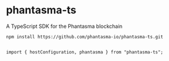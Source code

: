 # phantasma-ts
A TypeScript SDK for the Phantasma blockchain

    npm install https://github.com/phantasma-io/phantasma-ts.git

    
    import { hostConfiguration, phantasma } from "phantasma-ts";
